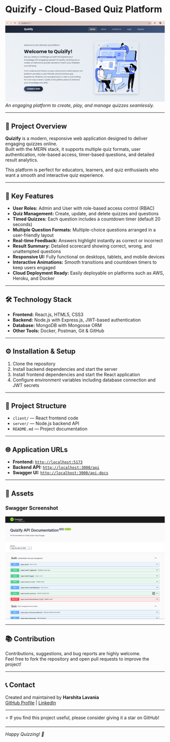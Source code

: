 # Quizify - Cloud-Based Quiz Platform

![Quizify Banner](https://github.com/hlavania05/Quizify-Cloud-Platform/blob/master/assets/quizify-banner.png)  
*An engaging platform to create, play, and manage quizzes seamlessly.*

---

## 🚀 Project Overview

**Quizify** is a modern, responsive web application designed to deliver engaging quizzes online.  
Built with the MERN stack, it supports multiple quiz formats, user authentication, role-based access, timer-based questions, and detailed result analytics.

This platform is perfect for educators, learners, and quiz enthusiasts who want a smooth and interactive quiz experience.

---

## 🎯 Key Features

- **User Roles:** Admin and User with role-based access control (RBAC)
- **Quiz Management:** Create, update, and delete quizzes and questions
- **Timed Quizzes:** Each question includes a countdown timer (default 20 seconds)
- **Multiple Question Formats:** Multiple-choice questions arranged in a user-friendly layout
- **Real-time Feedback:** Answers highlight instantly as correct or incorrect
- **Result Summary:** Detailed scorecard showing correct, wrong, and unattempted questions
- **Responsive UI:** Fully functional on desktops, tablets, and mobile devices
- **Interactive Animations:** Smooth transitions and countdown timers to keep users engaged
- **Cloud Deployment Ready:** Easily deployable on platforms such as AWS, Heroku, and Docker

---

## 🛠️ Technology Stack

- **Frontend:** React.js, HTML5, CSS3  
- **Backend:** Node.js with Express.js, JWT-based authentication  
- **Database:** MongoDB with Mongoose ORM  
- **Other Tools:** Docker, Postman, Git & GitHub  

---

## ⚙️ Installation & Setup

1. Clone the repository  
2. Install backend dependencies and start the server  
3. Install frontend dependencies and start the React application  
4. Configure environment variables including database connection and JWT secrets  

---

## 📂 Project Structure

- `client/` — React frontend code  
- `server/` — Node.js backend API 
- `README.md` — Project documentation  

---

## 🌐 Application URLs

- **Frontend:** [`http://localhost:5173`](http://localhost:5173)
- **Backend API:** [`http://localhost:3000/api`](http://localhost:3000/api)
- **Swagger UI:** [`http://localhost:3000/api-docs`](http://localhost:3000/api-docs)

---

## 📸 Assets

### Swagger Screenshot  
![Swagger UI Screenshot](https://github.com/hlavania05/Quizify-Cloud-Platform/blob/master/assets/Swagger.png)

---

## 📚 Contribution

Contributions, suggestions, and bug reports are highly welcome.  
Feel free to fork the repository and open pull requests to improve the project!

---

## 📞 Contact

Created and maintained by **Harshita Lavania**  
[GitHub Profile](https://github.com/hlavania05) | [LinkedIn](https://www.linkedin.com/in/harshitalavania/)  

---

⭐ If you find this project useful, please consider giving it a star on GitHub!

---

*Happy Quizzing! 🎉*

